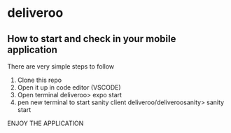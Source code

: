 # deliveroo

## How to start and check in your mobile application
There are very simple steps to follow

1) Clone this repo
2) Open it up in code editor (VSCODE)
3) Open terminal
  deliveroo> expo start 
4) pen new terminal to start sanity client
  deliveroo/deliveroosanity> sanity start
  
ENJOY THE APPLICATION
